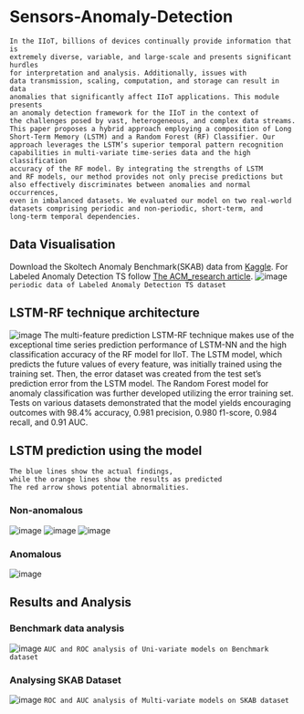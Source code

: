 # Sensors-Anomaly-Detection

```
In the IIoT, billions of devices continually provide information that is
extremely diverse, variable, and large-scale and presents significant hurdles
for interpretation and analysis. Additionally, issues with
data transmission, scaling, computation, and storage can result in data
anomalies that significantly affect IIoT applications. This module presents
an anomaly detection framework for the IIoT in the context of
the challenges posed by vast, heterogeneous, and complex data streams.
This paper proposes a hybrid approach employing a composition of Long
Short-Term Memory (LSTM) and a Random Forest (RF) Classifier. Our
approach leverages the LSTM’s superior temporal pattern recognition
capabilities in multi-variate time-series data and the high classification
accuracy of the RF model. By integrating the strengths of LSTM
and RF models, our method provides not only precise predictions but
also effectively discriminates between anomalies and normal occurrences,
even in imbalanced datasets. We evaluated our model on two real-world
datasets comprising periodic and non-periodic, short-term, and
long-term temporal dependencies.
```

## Data Visualisation
Download the Skoltech Anomaly Benchmark(SKAB) data from [Kaggle](https://www.kaggle.com/datasets/yuriykatser/skoltech-anomaly-benchmark-skab).
For Labeled Anomaly Detection TS follow [The ACM_research article](https://dl.acm.org/doi/abs/10.1145/3178876.3185996).
![image](https://github.com/ashish620-boogle/Sensors-Anomaly-Detection/assets/56781746/55975aeb-2ae5-4e62-9e93-49a67063a154)
`periodic data of Labeled Anomaly Detection TS dataset`

## LSTM-RF technique architecture
![image](https://github.com/ashish620-boogle/Sensors-Anomaly-Detection/assets/56781746/d55ac537-4043-4ead-9952-327244face7a)
The multi-feature prediction LSTM-RF technique makes use
of the exceptional time series prediction performance of LSTM-NN and the
high classification accuracy of the RF model for IIoT. The LSTM model, which
predicts the future values of every feature, was initially trained using the training
set. Then, the error dataset was created from the test set’s prediction
error from the LSTM model. The Random Forest model for anomaly classification was further
developed utilizing the error training set. Tests on various datasets
demonstrated that the model yields encouraging outcomes with 98.4% accuracy,
0.981 precision, 0.980 f1-score, 0.984 recall, and 0.91 AUC.

## LSTM prediction using the model
```
The blue lines show the actual findings,
while the orange lines show the results as predicted
The red arrow shows potential abnormalities.
```
### Non-anomalous
![image](https://github.com/ashish620-boogle/Sensors-Anomaly-Detection/assets/56781746/cdd578ee-6180-4fee-9ed4-af7c9057c008)
![image](https://github.com/ashish620-boogle/Sensors-Anomaly-Detection/assets/56781746/51697806-df26-4c87-977a-f78f550df5ee)
![image](https://github.com/ashish620-boogle/Sensors-Anomaly-Detection/assets/56781746/887b0df4-e602-4731-86b5-8cbb591b7721)

### Anomalous
![image](https://github.com/ashish620-boogle/Sensors-Anomaly-Detection/assets/56781746/55ce58a0-8d9b-4a58-a816-210e6e65a15c)

## Results and Analysis
### Benchmark data analysis
![image](https://github.com/ashish620-boogle/Sensors-Anomaly-Detection/assets/56781746/6af19099-d301-4e3e-a496-5d670ba6ede3)
`AUC and ROC analysis of Uni-variate models on Benchmark dataset`

### Analysing SKAB Dataset
![image](https://github.com/ashish620-boogle/Sensors-Anomaly-Detection/assets/56781746/32a94167-eb75-4b55-90e2-a7ea9624d2a4)
`ROC and AUC analysis of Multi-variate models on SKAB dataset`
